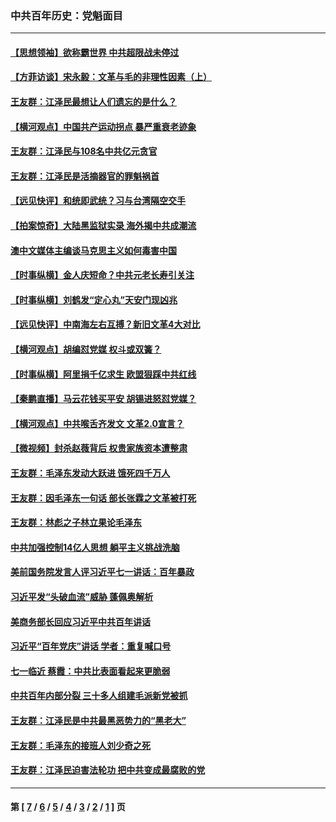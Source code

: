 ### 中共百年历史：党魁面目
---
#### [【思想领袖】欲称霸世界 中共超限战未停过](../../pages/nf1176107/n13745142.md?10070430) 
#### [【方菲访谈】宋永毅：文革与毛的非理性因素（上）](../../pages/nf1176107/n13469956.md?10070430) 
#### [王友群：江泽民最想让人们遗忘的是什么？](../../pages/nf1176107/n13408949.md?10070430) 
#### [【横河观点】中国共产运动拐点 暴严重衰老迹象](../../pages/nf1176107/n13388333.md?10070430) 
#### [王友群：江泽民与108名中共亿元贪官](../../pages/nf1176107/n13352358.md?10070430) 
#### [王友群：江泽民是活摘器官的罪魁祸首](../../pages/nf1176107/n13336903.md?10070430) 
#### [【远见快评】和统即武统？习与台湾隔空交手](../../pages/nf1176107/n13297739.md?10070430) 
#### [【拍案惊奇】大陆黑监狱实录 海外揭中共成潮流](../../pages/nf1176107/n13288853.md?10070430) 
#### [澳中文媒体主编谈马克思主义如何毒害中国](../../pages/nf1176107/n13257387.md?10070430) 
#### [【时事纵横】金人庆短命？中共元老长寿引关注](../../pages/nf1176107/n13217934.md?10070430) 
#### [【时事纵横】刘鹤发“定心丸”天安门现凶兆](../../pages/nf1176107/n13215416.md?10070430) 
#### [【远见快评】中南海左右互搏？新旧文革4大对比](../../pages/nf1176107/n13214745.md?10070430) 
#### [【横河观点】胡编怼党媒 权斗或双簧？](../../pages/nf1176107/n13210864.md?10070430) 
#### [【时事纵横】阿里捐千亿求生 欧盟狠踩中共红线](../../pages/nf1176107/n13206431.md?10070430) 
#### [【秦鹏直播】马云花钱买平安 胡锡进怒怼党媒？](../../pages/nf1176107/n13206392.md?10070430) 
#### [【横河观点】中共喉舌齐发文 文革2.0宣言？](../../pages/nf1176107/n13201248.md?10070430) 
#### [【微视频】封杀赵薇背后 权贵家族资本遭整肃](../../pages/nf1176107/n13197798.md?10070430) 
#### [王友群：毛泽东发动大跃进 饿死四千万人](../../pages/nf1176107/n13177158.md?10070430) 
#### [王友群：因毛泽东一句话 部长张霖之文革被打死](../../pages/nf1176107/n13161711.md?10070430) 
#### [王友群：林彪之子林立果论毛泽东](../../pages/nf1176107/n13128622.md?10070430) 
#### [中共加强控制14亿人思想 躺平主义挑战洗脑](../../pages/nf1176107/n13094299.md?10070430) 
#### [美前国务院发言人评习近平七一讲话：百年暴政](../../pages/nf1176107/n13066986.md?10070430) 
#### [习近平发“头破血流”威胁 蓬佩奥解析](../../pages/nf1176107/n13063604.md?10070430) 
#### [美商务部长回应习近平中共百年讲话](../../pages/nf1176107/n13062903.md?10070430) 
#### [习近平“百年党庆”讲话 学者：重复喊口号](../../pages/nf1176107/n13061411.md?10070430) 
#### [七一临近 蔡霞：中共比表面看起来更脆弱](../../pages/nf1176107/n13056418.md?10070430) 
#### [中共百年内部分裂 三十多人组建毛派新党被抓](../../pages/nf1176107/n13044023.md?10070430) 
#### [王友群：江泽民是中共最黑恶势力的“黑老大”](../../pages/nf1176107/n13022180.md?10070430) 
#### [王友群：毛泽东的接班人刘少奇之死](../../pages/nf1176107/n12991772.md?10070430) 
#### [王友群：江泽民迫害法轮功 把中共变成最腐败的党](../../pages/nf1176107/n12947347.md?10070430) 

---
#### 第 [ [7](./7.md?10070430) / [6](./6.md?10070430) / [5](./5.md?10070430) / [4](./4.md?10070430) / [3](./3.md?10070430) / [2](./2.md?10070430) / [1](./1.md?10070430) ] 页
